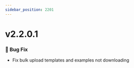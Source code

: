 ```yaml
---
sidebar_position: 2201
---
```


# v2.2.0.1
### 🐛 Bug Fix
- Fix bulk upload templates and examples not downloading